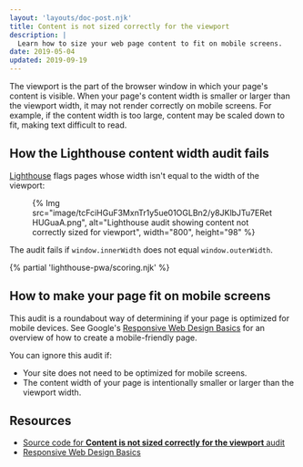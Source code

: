 ```yaml
---
layout: 'layouts/doc-post.njk'
title: Content is not sized correctly for the viewport
description: |
  Learn how to size your web page content to fit on mobile screens.
date: 2019-05-04
updated: 2019-09-19
---
```


The viewport is the part of the browser window
in which your page's content is visible.
When your page's content width is smaller or larger than the viewport width,
it may not render correctly on mobile screens.
For example, if the content width is too large,
content may be scaled down to fit, making text difficult to read.

## How the Lighthouse content width audit fails

[Lighthouse](https://developers.google.com/web/tools/lighthouse/)
flags pages whose width isn't equal to the width of the viewport:

<figure>
  {% Img src="image/tcFciHGuF3MxnTr1y5ue01OGLBn2/y8JKlbJTu7ERetHUGuaA.png", alt="Lighthouse audit showing content not correctly sized for viewport", width="800", height="98" %}
</figure>

The audit fails if `window.innerWidth` does not equal `window.outerWidth`.

{% partial 'lighthouse-pwa/scoring.njk' %}

## How to make your page fit on mobile screens

This audit is a roundabout way of determining
if your page is optimized for mobile devices.
See Google's
[Responsive Web Design Basics](https://developers.google.com/web/fundamentals/design-and-ux/responsive/)
for an overview of how to create a mobile-friendly page.

You can ignore this audit if:

- Your site does not need to be optimized for mobile screens.
- The content width of your page is intentionally smaller or larger than the
  viewport width.

## Resources

- [Source code for **Content is not sized correctly for the viewport** audit](https://github.com/GoogleChrome/lighthouse/blob/master/lighthouse-core/audits/content-width.js)
- [Responsive Web Design Basics](https://developers.google.com/web/fundamentals/design-and-ux/responsive/)
